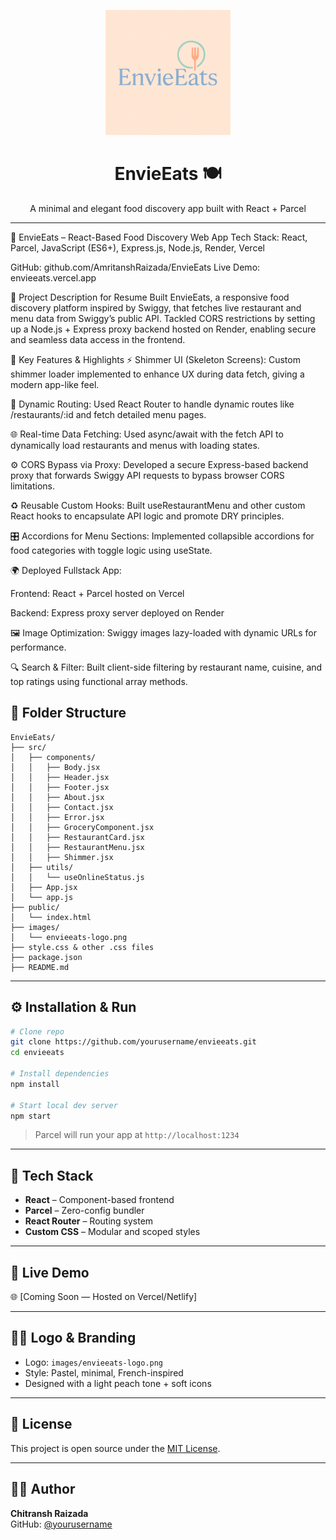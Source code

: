 
<p align="center">
  <img src="images/EnvieEats.png" alt="EnvieEats Logo" width="200"/>
</p>

<h1 align="center">EnvieEats 🍽️</h1>
<p align="center">A minimal and elegant food discovery app built with React + Parcel</p>

---

💼 EnvieEats – React-Based Food Discovery Web App
Tech Stack: React, Parcel, JavaScript (ES6+), Express.js, Node.js, Render, Vercel

GitHub: github.com/AmritanshRaizada/EnvieEats
Live Demo: envieeats.vercel.app

🧠 Project Description for Resume
Built EnvieEats, a responsive food discovery platform inspired by Swiggy, that fetches live restaurant and menu data from Swiggy’s public API. Tackled CORS restrictions by setting up a Node.js + Express proxy backend hosted on Render, enabling secure and seamless data access in the frontend.

🔧 Key Features & Highlights
⚡ Shimmer UI (Skeleton Screens): Custom shimmer loader implemented to enhance UX during data fetch, giving a modern app-like feel.

🔄 Dynamic Routing: Used React Router to handle dynamic routes like /restaurants/:id and fetch detailed menu pages.

🌐 Real-time Data Fetching: Used async/await with the fetch API to dynamically load restaurants and menus with loading states.

⚙️ CORS Bypass via Proxy: Developed a secure Express-based backend proxy that forwards Swiggy API requests to bypass browser CORS limitations.

♻️ Reusable Custom Hooks: Built useRestaurantMenu and other custom React hooks to encapsulate API logic and promote DRY principles.

🎛️ Accordions for Menu Sections: Implemented collapsible accordions for food categories with toggle logic using useState.

🌍 Deployed Fullstack App:

Frontend: React + Parcel hosted on Vercel

Backend: Express proxy server deployed on Render

🖼️ Image Optimization: Swiggy images lazy-loaded with dynamic URLs for performance.

🔍 Search & Filter: Built client-side filtering by restaurant name, cuisine, and top ratings using functional array methods.

## 📁 Folder Structure

```
EnvieEats/
├── src/
│   ├── components/
│   │   ├── Body.jsx
│   │   ├── Header.jsx
│   │   ├── Footer.jsx
│   │   ├── About.jsx
│   │   ├── Contact.jsx
│   │   ├── Error.jsx
│   │   ├── GroceryComponent.jsx
│   │   ├── RestaurantCard.jsx
│   │   ├── RestaurantMenu.jsx
│   │   ├── Shimmer.jsx
│   ├── utils/
│   │   └── useOnlineStatus.js
│   ├── App.jsx
│   └── app.js
├── public/
│   └── index.html
├── images/
│   └── envieeats-logo.png
├── style.css & other .css files
├── package.json
├── README.md
```

---

## ⚙️ Installation & Run

```bash
# Clone repo
git clone https://github.com/yourusername/envieeats.git
cd envieeats

# Install dependencies
npm install

# Start local dev server
npm start
```

> Parcel will run your app at `http://localhost:1234`

---

## 🌈 Tech Stack

- **React** – Component-based frontend
- **Parcel** – Zero-config bundler
- **React Router** – Routing system
- **Custom CSS** – Modular and scoped styles

---

## 🔗 Live Demo

🌐 [Coming Soon — Hosted on Vercel/Netlify]

---

## 🧑‍🎨 Logo & Branding

- Logo: `images/envieeats-logo.png`
- Style: Pastel, minimal, French-inspired
- Designed with a light peach tone + soft icons

---

## 📄 License

This project is open source under the [MIT License](LICENSE).

---

## 🧑‍💻 Author

**Chitransh Raizada**  
GitHub: [@yourusername](https://github.com/yourusername)
